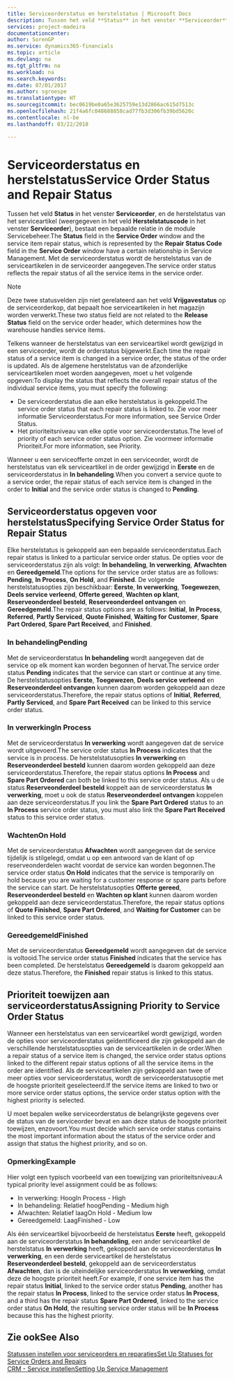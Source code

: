 ```yaml
---
title: Serviceorderstatus en herstelstatus | Microsoft Docs
description: Tussen het veld **Status** in het venster **Serviceorder**, en de herstelstatus van het serviceartikel (weergegeven in het veld **Herstelstatuscode** in het venster **Serviceorder**), bestaat een bepaalde relatie in de module Servicebeheer. Met de serviceorderstatus wordt de herstelstatus van de serviceartikelen in de serviceorder aangegeven.
services: project-madeira
documentationcenter: 
author: SorenGP
ms.service: dynamics365-financials
ms.topic: article
ms.devlang: na
ms.tgt_pltfrm: na
ms.workload: na
ms.search.keywords: 
ms.date: 07/01/2017
ms.author: sgroespe
ms.translationtype: HT
ms.sourcegitcommit: bec0619be0a65e3625759e13d2866ac615d7513c
ms.openlocfilehash: 21f4a6fc048688858cad77fb3d306fb39bd5620c
ms.contentlocale: nl-be
ms.lasthandoff: 03/22/2018

---
```

# <a name="service-order-status-and-repair-status"></a><span data-ttu-id="a6bae-104">Serviceorderstatus en herstelstatus</span><span class="sxs-lookup"><span data-stu-id="a6bae-104">Service Order Status and Repair Status</span></span>
<span data-ttu-id="a6bae-105">Tussen het veld **Status** in het venster **Serviceorder**, en de herstelstatus van het serviceartikel (weergegeven in het veld **Herstelstatuscode** in het venster **Serviceorder**), bestaat een bepaalde relatie in de module Servicebeheer.</span><span class="sxs-lookup"><span data-stu-id="a6bae-105">The **Status** field in the **Service Order** window and the service item repair status, which is represented by the **Repair Status Code** field in the **Service Order** window have a certain relationship in Service Management.</span></span> <span data-ttu-id="a6bae-106">Met de serviceorderstatus wordt de herstelstatus van de serviceartikelen in de serviceorder aangegeven.</span><span class="sxs-lookup"><span data-stu-id="a6bae-106">The service order status reflects the repair status of all the service items in the service order.</span></span>  
  
> [!NOTE]  
>  <span data-ttu-id="a6bae-107">Deze twee statusvelden zijn niet gerelateerd aan het veld **Vrijgavestatus** op de serviceorderkop, dat bepaalt hoe serviceartikelen in het magazijn worden verwerkt.</span><span class="sxs-lookup"><span data-stu-id="a6bae-107">These two status field are not related to the **Release Status** field on the service order header, which determines how the warehouse handles service items.</span></span>  
  
 <span data-ttu-id="a6bae-108">Telkens wanneer de herstelstatus van een serviceartikel wordt gewijzigd in een serviceorder, wordt de orderstatus bijgewerkt.</span><span class="sxs-lookup"><span data-stu-id="a6bae-108">Each time the repair status of a service item is changed in a service order, the status of the order is updated.</span></span> <span data-ttu-id="a6bae-109">Als de algemene herstelstatus van de afzonderlijke serviceartikelen moet worden aangegeven, moet u het volgende opgeven:</span><span class="sxs-lookup"><span data-stu-id="a6bae-109">To display the status that reflects the overall repair status of the individual service items, you must specify the following:</span></span>  
  
* <span data-ttu-id="a6bae-110">De serviceorderstatus die aan elke herstelstatus is gekoppeld.</span><span class="sxs-lookup"><span data-stu-id="a6bae-110">The service order status that each repair status is linked to.</span></span> <span data-ttu-id="a6bae-111">Zie voor meer informatie Serviceorderstatus.</span><span class="sxs-lookup"><span data-stu-id="a6bae-111">For more information, see Service Order Status.</span></span>  
* <span data-ttu-id="a6bae-112">Het prioriteitsniveau van elke optie voor serviceorderstatus.</span><span class="sxs-lookup"><span data-stu-id="a6bae-112">The level of priority of each service order status option.</span></span> <span data-ttu-id="a6bae-113">Zie voormeer informatie Prioriteit.</span><span class="sxs-lookup"><span data-stu-id="a6bae-113">For more information, see Priority.</span></span>  
  
 <span data-ttu-id="a6bae-114">Wanneer u een serviceofferte omzet in een serviceorder, wordt de herstelstatus van elk serviceartikel in de order gewijzigd in **Eerste** en de serviceorderstatus in **In behandeling**.</span><span class="sxs-lookup"><span data-stu-id="a6bae-114">When you convert a service quote to a service order, the repair status of each service item is changed in the order to **Initial** and the service order status is changed to **Pending**.</span></span>  
  
## <a name="specifying-service-order-status-for-repair-status"></a><span data-ttu-id="a6bae-115">Serviceorderstatus opgeven voor herstelstatus</span><span class="sxs-lookup"><span data-stu-id="a6bae-115">Specifying Service Order Status for Repair Status</span></span>  
<span data-ttu-id="a6bae-116">Elke herstelstatus is gekoppeld aan een bepaalde serviceorderstatus.</span><span class="sxs-lookup"><span data-stu-id="a6bae-116">Each repair status is linked to a particular service order status.</span></span> <span data-ttu-id="a6bae-117">De opties voor de serviceorderstatus zijn als volgt: **In behandeling**, **In verwerking**, **Afwachten** en **Gereedgemeld**.</span><span class="sxs-lookup"><span data-stu-id="a6bae-117">The options for the service order status are as follows: **Pending**, **In Process**, **On Hold**, and **Finished**.</span></span> <span data-ttu-id="a6bae-118">De volgende herstelstatusopties zijn beschikbaar: **Eerste**, **In verwerking**, **Toegewezen**, **Deels service verleend**, **Offerte gereed**, **Wachten op klant**, **Reserveonderdeel besteld**, **Reserveonderdeel ontvangen** en **Gereedgemeld**.</span><span class="sxs-lookup"><span data-stu-id="a6bae-118">The repair status options are as follows: **Initial**, **In Process**, **Referred**, **Partly Serviced**, **Quote Finished**, **Waiting for Customer**, **Spare Part Ordered**, **Spare Part Received**, and **Finished**.</span></span>  
  
### <a name="pending"></a><span data-ttu-id="a6bae-119">In behandeling</span><span class="sxs-lookup"><span data-stu-id="a6bae-119">Pending</span></span>  
<span data-ttu-id="a6bae-120">Met de serviceorderstatus **In behandeling** wordt aangegeven dat de service op elk moment kan worden begonnen of hervat.</span><span class="sxs-lookup"><span data-stu-id="a6bae-120">The service order status **Pending** indicates that the service can start or continue at any time.</span></span> <span data-ttu-id="a6bae-121">De herstelstatusopties **Eerste**, **Toegewezen**, **Deels service verleend** en **Reserveonderdeel ontvangen** kunnen daarom worden gekoppeld aan deze serviceorderstatus.</span><span class="sxs-lookup"><span data-stu-id="a6bae-121">Therefore, the repair status options of **Initial**, **Referred**, **Partly Serviced**, and **Spare Part Received** can be linked to this service order status.</span></span>  
  
### <a name="in-process"></a><span data-ttu-id="a6bae-122">In verwerking</span><span class="sxs-lookup"><span data-stu-id="a6bae-122">In Process</span></span>  
<span data-ttu-id="a6bae-123">Met de serviceorderstatus **In verwerking** wordt aangegeven dat de service wordt uitgevoerd.</span><span class="sxs-lookup"><span data-stu-id="a6bae-123">The service order status **In Process** indicates that the service is in process.</span></span> <span data-ttu-id="a6bae-124">De herstelstatusopties **In verwerking** en **Reserveonderdeel besteld** kunnen daarom worden gekoppeld aan deze serviceorderstatus.</span><span class="sxs-lookup"><span data-stu-id="a6bae-124">Therefore, the repair status options **In Process** and **Spare Part Ordered** can both be linked to this service order status.</span></span> <span data-ttu-id="a6bae-125">Als u de status **Reserveonderdeel besteld** koppelt aan de serviceorderstatus **In verwerking**, moet u ook de status **Reserveonderdeel ontvangen** koppelen aan deze serviceorderstatus.</span><span class="sxs-lookup"><span data-stu-id="a6bae-125">If you link the **Spare Part Ordered** status to an **In Process** service order status, you must also link the **Spare Part Received** status to this service order status.</span></span>  
  
### <a name="on-hold"></a><span data-ttu-id="a6bae-126">Wachten</span><span class="sxs-lookup"><span data-stu-id="a6bae-126">On Hold</span></span>  
<span data-ttu-id="a6bae-127">Met de serviceorderstatus **Afwachten** wordt aangegeven dat de service tijdelijk is stilgelegd, omdat u op een antwoord van de klant of op reserveonderdelen wacht voordat de service kan worden begonnen.</span><span class="sxs-lookup"><span data-stu-id="a6bae-127">The service order status **On Hold** indicates that the service is temporarily on hold because you are waiting for a customer response or spare parts before the service can start.</span></span> <span data-ttu-id="a6bae-128">De herstelstatusopties **Offerte gereed**, **Reserveonderdeel besteld** en **Wachten op klant** kunnen daarom worden gekoppeld aan deze serviceorderstatus.</span><span class="sxs-lookup"><span data-stu-id="a6bae-128">Therefore, the repair status options of **Quote Finished**, **Spare Part Ordered**, and **Waiting for Customer** can be linked to this service order status.</span></span>  
  
### <a name="finished"></a><span data-ttu-id="a6bae-129">Gereedgemeld</span><span class="sxs-lookup"><span data-stu-id="a6bae-129">Finished</span></span>  
<span data-ttu-id="a6bae-130">Met de serviceorderstatus **Gereedgemeld** wordt aangegeven dat de service is voltooid.</span><span class="sxs-lookup"><span data-stu-id="a6bae-130">The service order status **Finished** indicates that the service has been completed.</span></span> <span data-ttu-id="a6bae-131">De herstelstatus **Gereedgemeld** is daarom gekoppeld aan deze status.</span><span class="sxs-lookup"><span data-stu-id="a6bae-131">Therefore, the **Finished** repair status is linked to this status.</span></span>  
  
## <a name="assigning-priority-to-service-order-status"></a><span data-ttu-id="a6bae-132">Prioriteit toewijzen aan serviceorderstatus</span><span class="sxs-lookup"><span data-stu-id="a6bae-132">Assigning Priority to Service Order Status</span></span>  
<span data-ttu-id="a6bae-133">Wanneer een herstelstatus van een serviceartikel wordt gewijzigd, worden de opties voor serviceorderstatus geïdentificeerd die zijn gekoppeld aan de verschillende herstelstatusopties van de serviceartikelen in de order.</span><span class="sxs-lookup"><span data-stu-id="a6bae-133">When a repair status of a service item is changed, the service order status options linked to the different repair status options of all the service items in the order are identified.</span></span> <span data-ttu-id="a6bae-134">Als de serviceartikelen zijn gekoppeld aan twee of meer opties voor serviceorderstatus, wordt de serviceorderstatusoptie met de hoogste prioriteit geselecteerd.</span><span class="sxs-lookup"><span data-stu-id="a6bae-134">If the service items are linked to two or more service order status options, the service order status option with the highest priority is selected.</span></span>  
  
<span data-ttu-id="a6bae-135">U moet bepalen welke serviceorderstatus de belangrijkste gegevens over de status van de serviceorder bevat en aan deze status de hoogste prioriteit toewijzen, enzovoort.</span><span class="sxs-lookup"><span data-stu-id="a6bae-135">You must decide which service order status contains the most important information about the status of the service order and assign that status the highest priority, and so on.</span></span>  
  
### <a name="example"></a><span data-ttu-id="a6bae-136">Opmerking</span><span class="sxs-lookup"><span data-stu-id="a6bae-136">Example</span></span>  
<span data-ttu-id="a6bae-137">Hier volgt een typisch voorbeeld van een toewijzing van prioriteitsniveau:</span><span class="sxs-lookup"><span data-stu-id="a6bae-137">A typical priority level assignment could be as follows:</span></span>  
  
* <span data-ttu-id="a6bae-138">In verwerking: Hoog</span><span class="sxs-lookup"><span data-stu-id="a6bae-138">In Process - High</span></span>  
* <span data-ttu-id="a6bae-139">In behandeling: Relatief hoog</span><span class="sxs-lookup"><span data-stu-id="a6bae-139">Pending - Medium high</span></span>  
* <span data-ttu-id="a6bae-140">Afwachten: Relatief laag</span><span class="sxs-lookup"><span data-stu-id="a6bae-140">On Hold - Medium low</span></span>  
* <span data-ttu-id="a6bae-141">Gereedgemeld: Laag</span><span class="sxs-lookup"><span data-stu-id="a6bae-141">Finished - Low</span></span>  
  
<span data-ttu-id="a6bae-142">Als één serviceartikel bijvoorbeeld de herstelstatus **Eerste** heeft, gekoppeld aan de serviceorderstatus **In behandeling**, een ander serviceartikel de herstelstatus **In verwerking** heeft, gekoppeld aan de serviceorderstatus **In verwerking**, en een derde serviceartikel de herstelstatus **Reserveonderdeel besteld**, gekoppeld aan de serviceorderstatus **Afwachten**, dan is de uiteindelijke serviceorderstatus **In verwerking**, omdat deze de hoogste prioriteit heeft.</span><span class="sxs-lookup"><span data-stu-id="a6bae-142">For example, if one service item has the repair status **Initial**, linked to the service order status **Pending**, another has the repair status **In Process**, linked to the service order status **In Process**, and a third has the repair status **Spare Part Ordered**, linked to the service order status **On Hold**, the resulting service order status will be **In Process** because this has the highest priority.</span></span>  
  
## <a name="see-also"></a><span data-ttu-id="a6bae-143">Zie ook</span><span class="sxs-lookup"><span data-stu-id="a6bae-143">See Also</span></span>  
[<span data-ttu-id="a6bae-144">Statussen instellen voor serviceorders en reparaties</span><span class="sxs-lookup"><span data-stu-id="a6bae-144">Set Up Statuses for Service Orders and Repairs</span></span>](service-order-repair-status.md)  
[<span data-ttu-id="a6bae-145">CRM - Service instellen</span><span class="sxs-lookup"><span data-stu-id="a6bae-145">Setting Up Service Management</span></span>](service-setup-service.md)  

